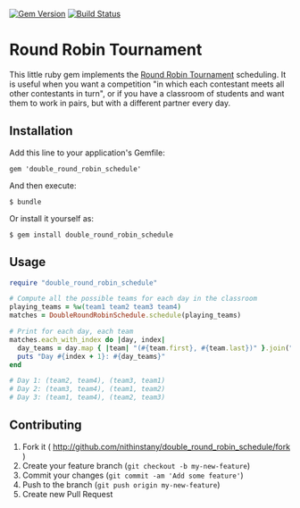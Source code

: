 [![Gem Version](https://badge.fury.io/rb/double_round_robin_schedule.png)](http://badge.fury.io/rb/double_round_robin_schedule)
[![Build Status](https://travis-ci.org/nithinstany/double_round_robin_schedule.png?branch=master)](https://travis-ci.org/nithinstany/double_round_robin_schedule)


# Round Robin Tournament

This little ruby gem implements the [Round Robin Tournament](http://en.wikipedia.org/wiki/Round-robin_tournament#Scheduling_algorithm) scheduling. It is useful when you want a competition "in which each contestant meets all other contestants in turn", or if you have a classroom of students and want them to work in pairs, but with a different partner every day.

## Installation

Add this line to your application's Gemfile:

    gem 'double_round_robin_schedule'

And then execute:

    $ bundle

Or install it yourself as:

    $ gem install double_round_robin_schedule

## Usage

```ruby
require "double_round_robin_schedule"

# Compute all the possible teams for each day in the classroom
playing_teams = %w(team1 team2 team3 team4)
matches = DoubleRoundRobinSchedule.schedule(playing_teams)

# Print for each day, each team
matches.each_with_index do |day, index|
  day_teams = day.map { |team| "(#{team.first}, #{team.last})" }.join(", ")
  puts "Day #{index + 1}: #{day_teams}"
end

# Day 1: (team2, team4), (team3, team1)
# Day 2: (team3, team4), (team1, team2)
# Day 3: (team1, team4), (team2, team3)
```

## Contributing

1. Fork it ( http://github.com/nithinstany/double_round_robin_schedule/fork )
2. Create your feature branch (`git checkout -b my-new-feature`)
3. Commit your changes (`git commit -am 'Add some feature'`)
4. Push to the branch (`git push origin my-new-feature`)
5. Create new Pull Request
